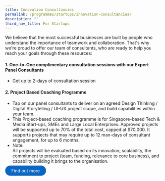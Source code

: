 ```yaml
---
title: Innovation Consultancies
permalink: /programmes/startups/innovation-consultancies/
description: ""
third_nav_title: For Startups
---
```


We believe that the most successful businesses are built by people who understand the importance of teamwork and collaboration. That's why we're proud to offer our team of consultants, who are ready to help you reach your goals through these resources: 

		
#### 1. One-to-One complimentary consultation sessions with our Expert Panel Consultants 
* Get up to 2-days of consultation session 

#### 2.  Project Based Coaching Programme
* Tap on our panel consultants to deliver on an agreed Design Thinking / Digital Storytelling / UI-UX project scope, and build capabilities within your team. 
* This Project-based coaching programme is for Singapore-based Tech &amp; Media Start-ups, SMEs and Large Local Enterprises. Approved projects will be supported up to 70% of the total cost, capped at $70,000. It supports projects that may require up to 12 man-days of consultant engagement, for up to 6 months.
* Note: <br>All projects will be evaluated based on its innovation, scalability, the commitment to project (team, funding, relevance to core business), and capability building it brings to the organisation.<br> 

<a href="www.google.com" target="_blank" style="background-color: #0A66C2; color: white; text-decoration: none; border-radius: 100px; padding-left: 20px; padding-right: 20px; padding-top:8px; padding-bottom:8px">Find out more</a>